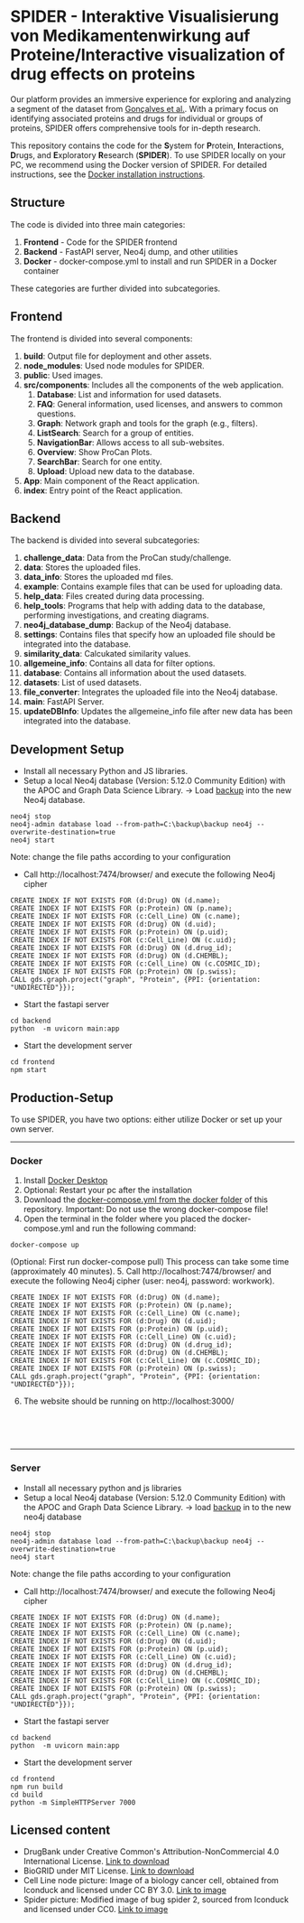 # SPIDER - Interaktive Visualisierung von Medikamentenwirkung auf Proteine/Interactive visualization of drug effects on proteins
Our platform provides an immersive experience for exploring and analyzing a segment of the dataset from [Gonçalves et al.](https://pubmed.ncbi.nlm.nih.gov/35839778/). 
With a primary focus on identifying associated proteins and drugs for individual or groups of proteins, SPIDER offers comprehensive tools for in-depth research.

This repository contains the code for the **S**ystem for **P**rotein, **I**nteractions, **D**rugs, and **E**xploratory **R**esearch (**SPIDER**).
To use SPIDER locally on your PC, we recommend using the Docker version of SPIDER. For detailed instructions, see the [Docker installation instructions](#docker).



## Structure

The code is divided into three main categories:

1. **Frontend** - Code for the SPIDER frontend
2. **Backend** - FastAPI server, Neo4j dump, and other utilities
3. **Docker** - docker-compose.yml to install and run SPIDER in a Docker container

These categories are further divided into subcategories.

## Frontend

The frontend is divided into several components:

1. **build**: Output file for deployment and other assets.
2. **node_modules**: Used node modules for SPIDER.
3. **public**: Used images.
4. **src/components**: Includes all the components of the web application.
    1. **Database**: List and information for used datasets.
    2. **FAQ**: General information, used licenses, and answers to common questions.
    3. **Graph**: Network graph and tools for the graph (e.g., filters).
    4. **ListSearch**: Search for a group of entities.
    5. **NavigationBar**: Allows access to all sub-websites.
    6. **Overview**: Show ProCan Plots.
    7. **SearchBar**: Search for one entity.
    8. **Upload**: Upload new data to the database.
5. **App**: Main component of the React application.
6. **index**: Entry point of the React application.

## Backend

The backend is divided into several subcategories:

1. **challenge_data**: Data from the ProCan study/challenge.
2. **data**: Stores the uploaded files.
3. **data_info**: Stores the uploaded md files.
4. **example**: Contains example files that can be used for uploading data.
5. **help_data**: Files created during data processing.
6. **help_tools**: Programs that help with adding data to the database, performing investigations, and creating diagrams.
7. **neo4j_database_dump**: Backup of the Neo4j database.
8. **settings**: Contains files that specify how an uploaded file should be integrated into the database.
9. **similarity_data**: Calcukated similarity values.
10. **allgemeine_info**: Contains all data for filter options.
11. **database**: Contains all information about the used datasets.
12. **datasets**: List of used datasets.
13. **file_converter**: Integrates the uploaded file into the Neo4j database.
14. **main**: FastAPI Server.
15. **updateDBInfo**: Updates the allgemeine_info file after new data has been integrated into the database.


## Development Setup

- Install all necessary Python and JS libraries.
- Setup a local Neo4j database (Version: 5.12.0 Community Edition) with the APOC and  Graph Data Science Library.
&rarr; Load [backup](./backend/neo4j_database_dump/neo4j.dump) into the new Neo4j database.

```
neo4j stop
neo4j-admin database load --from-path=C:\backup\backup neo4j --overwrite-destination=true
neo4j start
```
Note: change the file paths according to your configuration
- Call http://localhost:7474/browser/ and execute the following Neo4j cipher
```
CREATE INDEX IF NOT EXISTS FOR (d:Drug) ON (d.name);
CREATE INDEX IF NOT EXISTS FOR (p:Protein) ON (p.name);
CREATE INDEX IF NOT EXISTS FOR (c:Cell_Line) ON (c.name);
CREATE INDEX IF NOT EXISTS FOR (d:Drug) ON (d.uid);
CREATE INDEX IF NOT EXISTS FOR (p:Protein) ON (p.uid);
CREATE INDEX IF NOT EXISTS FOR (c:Cell_Line) ON (c.uid);
CREATE INDEX IF NOT EXISTS FOR (d:Drug) ON (d.drug_id);
CREATE INDEX IF NOT EXISTS FOR (d:Drug) ON (d.CHEMBL);
CREATE INDEX IF NOT EXISTS FOR (c:Cell_Line) ON (c.COSMIC_ID);
CREATE INDEX IF NOT EXISTS FOR (p:Protein) ON (p.swiss);
CALL gds.graph.project("graph", "Protein", {PPI: {orientation: "UNDIRECTED"}});
```
- Start the fastapi server
```
cd backend
python  -m uvicorn main:app 
```
- Start the development server
```
cd frontend
npm start
```

## Production-Setup
To use SPIDER, you have two options: either utilize Docker or set up your own server.

***
### Docker
1. Install [Docker Desktop](https://www.docker.com/products/docker-desktop/)
2. Optional: Restart your pc after the installation
3. Download the [docker-compose.yml from the docker folder](./docker/docker-compose.yml) of this repository. Important: Do not use the wrong docker-compose file!
4. Open the terminal in the folder where you placed the docker-compose.yml and run the following command:
```
docker-compose up
```
(Optional: First run docker-compose pull)
This process can take some time (approximately 40 minutes).
5. Call http://localhost:7474/browser/ and execute the following Neo4j cipher (user: neo4j, password: workwork).
```
CREATE INDEX IF NOT EXISTS FOR (d:Drug) ON (d.name);
CREATE INDEX IF NOT EXISTS FOR (p:Protein) ON (p.name);
CREATE INDEX IF NOT EXISTS FOR (c:Cell_Line) ON (c.name);
CREATE INDEX IF NOT EXISTS FOR (d:Drug) ON (d.uid);
CREATE INDEX IF NOT EXISTS FOR (p:Protein) ON (p.uid);
CREATE INDEX IF NOT EXISTS FOR (c:Cell_Line) ON (c.uid);
CREATE INDEX IF NOT EXISTS FOR (d:Drug) ON (d.drug_id);
CREATE INDEX IF NOT EXISTS FOR (d:Drug) ON (d.CHEMBL);
CREATE INDEX IF NOT EXISTS FOR (c:Cell_Line) ON (c.COSMIC_ID);
CREATE INDEX IF NOT EXISTS FOR (p:Protein) ON (p.swiss);
CALL gds.graph.project("graph", "Protein", {PPI: {orientation: "UNDIRECTED"}});
```
6. The website should be running on http://localhost:3000/

&nbsp;

&nbsp;
***

### Server
- Install all necessary python and js libraries
- Setup a local Neo4j database (Version: 5.12.0 Community Edition) with the APOC and  Graph Data Science Library.
&rarr; load [backup](./backend/neo4j_database_dump/neo4j.dump) in to the new neo4j database
```
neo4j stop
neo4j-admin database load --from-path=C:\backup\backup neo4j --overwrite-destination=true
neo4j start
```
Note: change the file paths according to your configuration
- Call http://localhost:7474/browser/ and execute the following Neo4j cipher
```
CREATE INDEX IF NOT EXISTS FOR (d:Drug) ON (d.name);
CREATE INDEX IF NOT EXISTS FOR (p:Protein) ON (p.name);
CREATE INDEX IF NOT EXISTS FOR (c:Cell_Line) ON (c.name);
CREATE INDEX IF NOT EXISTS FOR (d:Drug) ON (d.uid);
CREATE INDEX IF NOT EXISTS FOR (p:Protein) ON (p.uid);
CREATE INDEX IF NOT EXISTS FOR (c:Cell_Line) ON (c.uid);
CREATE INDEX IF NOT EXISTS FOR (d:Drug) ON (d.drug_id);
CREATE INDEX IF NOT EXISTS FOR (d:Drug) ON (d.CHEMBL);
CREATE INDEX IF NOT EXISTS FOR (c:Cell_Line) ON (c.COSMIC_ID);
CREATE INDEX IF NOT EXISTS FOR (p:Protein) ON (p.swiss);
CALL gds.graph.project("graph", "Protein", {PPI: {orientation: "UNDIRECTED"}});
```
- Start the fastapi server
```
cd backend
python  -m uvicorn main:app 
```
- Start the development server
```
cd frontend
npm run build
cd build
python -m SimpleHTTPServer 7000
```

## Licensed content
- DrugBank under Creative Common's Attribution-NonCommercial 4.0 International License. [Link to download](https://go.drugbank.com/releases/latest)
- BioGRID under MIT License. [Link to download](https://downloads.thebiogrid.org/File/BioGRID/Release-Archive/BIOGRID-4.4.227/BIOGRID-ALL-4.4.227.tab3.zip)
- Cell Line node picture: Image of a biology cancer cell, obtained from Iconduck and licensed under CC BY 3.0. [Link to image](https://iconduck.com/illustrations/122610/biology-cancer-cell-disease-health-human-tumor)
- Spider picture: Modified image of bug spider 2, sourced from Iconduck and licensed under CC0. [Link to image](https://iconduck.com/icons/250210/bug-spider-2)